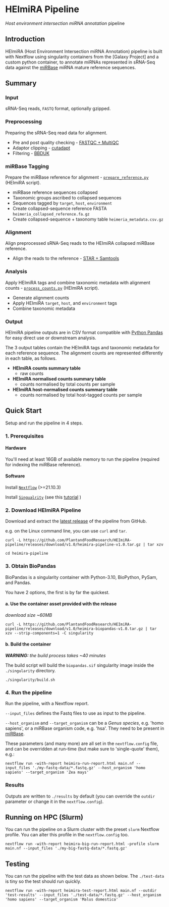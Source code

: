 # HEImiRA Pipeline
_Host environment intersection miRNA annotation_ pipeline

## Introduction
HEImiRA (Host Environment Intersection miRNA Annotation) pipeline is built with
Nextflow using singularity containers from the [Galaxy Project] and a custom
python container, to annotate miRNAs represented in sRNA-Seq data against the
[miRBase](https://www.mirbase.org/) miRNA mature reference sequences.

## Summary
### Input
sRNA-Seq reads, `FASTQ` format, optionally gzipped.

### Preprocessing
Preparing the sRNA-Seq read data for alignment.

 - Pre and post quality checking - [FASTQC + MultiQC](modules/qc.nf)
 - Adaptor clipping - [cutadapt](modules/clip.nf)
 - Filtering - [BBDUK](modules/filter.nf)

### miRBase Tagging
Prepare the miRBase reference for alignment - [`prepare_reference.py`](templates/prepare_reference.py) (HEImiRA script).

 - miRBase reference sequences collapsed
 - Taxonomic groups ascribed to collapsed sequences
 - Sequences tagged by `target`, `host`, `environment`
 - Create collapsed-sequence reference FASTA `heimeria_collapsed_reference.fa.gz`
 - Create collapsed-sequence + taxonomy table `heimeria_metadata.csv.gz`

### Alignment
Align preprocessed sRNA-Seq reads to the HEImiRA collapsed miRBase reference.

 - Align the reads to the reference - [STAR + Samtools](modules/map_reads.nf)

### Analysis
Apply HEImiRA tags and combine taxonomic metadata with alignment counts - [`process_counts.py`](templates/process_counts.py) (HEImiRA script).

 - Generate alignment counts
 - Apply HEImiRA `target`, `host`, and `environment` tags
 - Combine taxonomic metadata

### Output
HEImiRA pipeline outputs are in CSV format compatible with [Python Pandas](https://pandas.pydata.org/)
for easy direct use or downstream analysis.

The 3 output tables contain the HEImiRA tags and taxonomic metadata for each
reference sequence. The alignment counts are represented differently in each
table, as follows.

 - **HEImiRA counts summary table**
   - raw counts
 - **HEImiRA normalised counts summary table**
   - counts normalised by total counts per sample
 - **HEImiRA host-normalised counts summary table**
   - counts normalised by total host-tagged counts per sample

## Quick Start
Setup and run the pipeline in 4 steps.

### 1. Prerequisites
#### Hardware
You'll need at least 16GB of available memory to run the pipeline (required for
indexing the miRBase reference).

#### Software
Install
[`Nextflow`](https://www.nextflow.io/docs/latest/getstarted.html#installation)
(>=21.10.3)

Install [`Singualrity`](https://www.sylabs.io/guides/3.0/user-guide/) (see this
[tutorial](https://singularity-tutorial.github.io/01-installation/) )

### 2. Download HEImiRA Pipeline
Download and extract the [latest release](https://github.com/PlantandFoodResearch/HEImiRA-pipeline/releases)
of the pipeline from GitHub.

e.g. on the Linux command line, you can use `curl` and `tar`.
```
curl -L https://github.com/PlantandFoodResearch/HEImiRA-pipeline/releases/download/v1.0/heimira-pipeline-v1.0.tar.gz | tar xzv

cd heimira-pipeline
```

### 3. Obtain BioPandas
BioPandas is a singularity container with Python-3.10, BioPython, PySam, and Pandas.

You have 2 options, the first is by far the quickest.

#### a. Use the container asset provided with the release
*download size ~60MB*

```
curl -L https://github.com/PlantandFoodResearch/HEImiRA-pipeline/releases/download/v1.0/heimira-biopandas-v1.0.tar.gz | tar xzv --strip-components=1 -C singularity
```

#### b. Build the container
_**WARNING:** the build process takes ~40 minutes_

The build script will build the `biopandas.sif` singularity image inside the
`./singularity` directory.

```
./singularity/build.sh
```

### 4. Run the pipeline
Run the pipeline, with a Nextflow report.

`--input_files` defines the Fastq files to use as input to the pipeline.

`--host_organism` and `--target_organism` can be a *Genus species*, e.g. 'homo
sapiens', or a miRBase organism code, e.g. 'hsa'.  They need to be present in
[miRBase](https://www.mirbase.org).

These parameters (and many more) are all set in the `nextflow.config` file, and
can be overridden at run-time (but make sure to 'single-quote' them), e.g.:

```
nextflow run -with-report heimira-run-report.html main.nf --input_files './my-fastq-data/*.fastq.gz' --host_organism 'homo sapiens' --target_organism 'Zea mays'
```

### Results
Outputs are written to `./results` by default (you can override the `outdir` parameter or change it in the `nextflow.config`).

## Running on HPC (Slurm)
You can run the pipeline on a Slurm cluster with the preset `slurm` Nextflow profile.
You can alter this profile in the `nextflow.config` too.

```
nextflow run -with-report heimira-big-run-report.html -profile slurm main.nf --input_files './my-big-fastq-data/*.fastq.gz'
```

## Testing
You can run the pipeline with the test data as shown below. The `./test-data`
is tiny so the test should run quickly. 

```
nextflow run -with-report heimira-test-report.html main.nf --outdir 'test-results' --input_files './test-data/*.fastq.gz' --host_organism 'homo sapiens' --target_organism 'Malus domestica'
```

